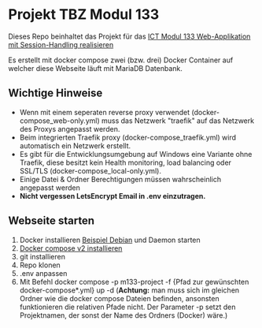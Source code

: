 # Projekt TBZ Modul 133
Dieses Repo beinhaltet das Projekt für das [ICT Modul 133 Web-Applikation mit Session-Handling realisieren](https://www.modulbaukasten.ch/module/133)

Es erstellt mit docker compose zwei (bzw. drei) Docker Container auf welcher diese Webseite läuft mit MariaDB Datenbank.

## Wichtige Hinweise
- Wenn mit einem seperaten reverse proxy verwendet (docker-compose_web-only.yml) muss das Netzwerk "traefik" auf das Netzwerk des Proxys angepasst werden.
- Beim integrierten Traefik proxy (docker-compose_traefik.yml) wird automatisch ein Netzwerk erstellt.
- Es gibt für die Entwicklungsumgebung auf Windows eine Variante ohne Traefik, diese besitzt kein Health monitoring, load balancing oder SSL/TLS (docker-compose_local-only.yml).
- Einige Datei & Ordner Berechtigungen müssen wahrscheinlich angepasst werden
- **Nicht vergessen LetsEncrypt Email in .env einzutragen.**

## Webseite starten
1. Docker installieren [Beispiel Debian](https://docs.docker.com/engine/install/debian/) und Daemon starten
2. [Docker compose v2 installieren](https://docs.docker.com/compose/cli-command/#installing-compose-v2)
3. git installieren
4. Repo klonen
5. .env anpassen
6. Mit Befehl docker compose -p m133-project -f {Pfad zur gewünschten docker-compose*.yml} up -d (**Achtung:** man muss sich im gleichen Ordner wie die docker compose Dateien befinden, ansonsten funktionieren die relativen Pfade nicht. Der Parameter -p setzt den Projektnamen, der sonst der Name des Ordners (Docker) wäre.)